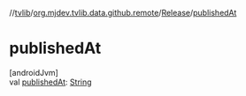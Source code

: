 //[tvlib](../../../index.md)/[org.mjdev.tvlib.data.github.remote](../index.md)/[Release](index.md)/[publishedAt](published-at.md)

# publishedAt

[androidJvm]\
val [publishedAt](published-at.md): [String](https://kotlinlang.org/api/latest/jvm/stdlib/kotlin/-string/index.html)
